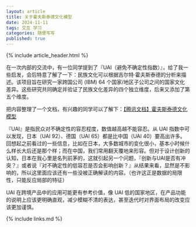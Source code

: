 ```yaml
---
layout: article
title: 关于霍夫斯泰德文化模型
date: 2024-11-11
tags: 交互 学习
categories: 随便写写
published: true
---
```


{% include article_header.html %}

在一次内部的交流中，有一位同学提到了『UAI（避免不确定性指数）』，给了我一些启发，会后特意了解了一下：民族文化可以根据吉尔特·霍夫斯泰德的分析来描述。该项目旨在研究一家跨国公司 (IBM) 64 个国家/地区子公司之间的国家文化差异。这些研究共同确定并验证了民族文化差异的四个独立维度，后来又添加了第五个维度。

把内容整理了一个文档，有兴趣的同学可以了解下：[【腾讯文档】霍夫斯泰德文化模型](https://docs.qq.com/sheet/DZWNhcnRGRFpaWG9J)

『UAI』是指民众对不确定性的容忍程度，数值越高越不能容忍。从 UAI 指数中可以发现，日本（UAI 92）、德国（UAI 65）都是比中国（UAI 40）要高出许多。回想起之前看过的一些信息，比如在日本，大多数城市的变化很小，基本小时候什么样长大后还是那个样；而在中国，我们常用翻天覆地来形容。但对于设计创新的认知，日本在我心里是名列前茅的，这就引起另一个问题，『创新与UAI是否有冲突？』或者说『对不确定性的低容忍是否会影响创新？』从结果来看，显然是不影响的，所以这里面应该还有一些没被正确解读的内容。（也许这正是数据的局限性，只能反应局部的特征）

UAI 在跨境产品中的应用可能更有参考价值，像 UAI 低的国家地区，在产品功能的说明上应该更明确直观，减少模糊不清的表达，甚至迭代时对界面布局的改变应该更加谨慎。

{% include links.md %}